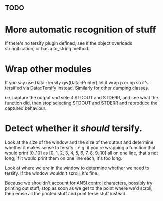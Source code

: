 ## TODO

# More automatic recognition of stuff

If there's no tersify plugin defined, see if the object overloads
stringification, or has a to_string method.

# Wrap other modules

If you say use Data::Tersify qw(Data::Printer) let it wrap p or np
so it's tersified via Data::Tersify instead. Similarly for other dumping
classes.

i.e. capture the output *and* select STDOUT and STDERR, and see what the
function did, then stop selecting STDOUT and STDERR and reproduce the
captured behaviour.

# Detect whether it *should* tersify.

Look at the size of the window and the size of the output and determine
whether it makes sense to tersify - e.g. if you're wrapping a function that
would print [0..10] as [0, 1, 2, 3, 4, 5, 6, 7, 8, 9, 10] all on one line,
that's not long; if it would print them on one line each, it's too long.

Look at where we *are* in the window to determine whether we need to tersify.
If the window wouldn't scroll, it's fine.

Because we shouldn't account for ANSI control characters, possibly try
printing out stuff, stop as soon as we get to the point where we'd scroll,
then erase all the printed stuff and print terse stuff instead.